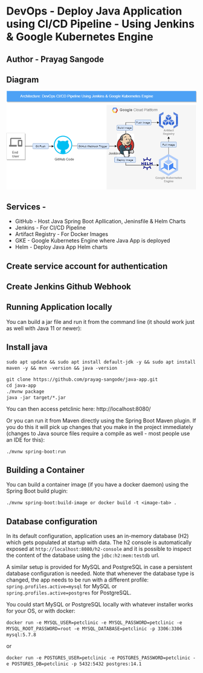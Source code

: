 # DevOps - Deploy Java Application using CI/CD Pipeline - Using Jenkins & Google Kubernetes Engine
## Author - Prayag Sangode

## Diagram

<img src="https://github.com/prayag-sangode/java-app/blob/main/jenkins-helm-java-app.png" alt="Alt text" title="DevOps - Deploy Java Application using CI/CD Pipeline">

## Services -

- GitHub - Host Java Spring Boot Apllication, Jeninsfile & Helm Charts
- Jenkins - For CI/CD Pipeline
- Artifact Registry - For Docker Images
- GKE - Google Kubernetes Engine where Java App is deployed
- Helm - Deploy Java App Helm charts

## Create service account for authentication

## Create Jenkins Github Webhook


## Running Application locally
You can build a jar file and run it from the command line (it should work just as well with Java 11 or newer):

## Install java 
```
sudo apt update && sudo apt install default-jdk -y && sudo apt install maven -y && mvn -version && java -version
```

```
git clone https://github.com/prayag-sangode/java-app.git
cd java-app
./mvnw package
java -jar target/*.jar
```

You can then access petclinic here: http://localhost:8080/

Or you can run it from Maven directly using the Spring Boot Maven plugin. If you do this it will pick up changes that you make in the project immediately (changes to Java source files require a compile as well - most people use an IDE for this):

```
./mvnw spring-boot:run
```

## Building a Container

You can build a container image (if you have a docker daemon) using the Spring Boot build plugin:

```
./mvnw spring-boot:build-image or docker build -t <image-tab> .
```

## Database configuration

In its default configuration, application uses an in-memory database (H2) which
gets populated at startup with data. The h2 console is automatically exposed at `http://localhost:8080/h2-console`
and it is possible to inspect the content of the database using the `jdbc:h2:mem:testdb` url.
 
A similar setup is provided for MySQL and PostgreSQL in case a persistent database configuration is needed. Note that whenever the database type is changed, the app needs to be run with a different profile: `spring.profiles.active=mysql` for MySQL or `spring.profiles.active=postgres` for PostgreSQL.

You could start MySQL or PostgreSQL locally with whatever installer works for your OS, or with docker:

```
docker run -e MYSQL_USER=petclinic -e MYSQL_PASSWORD=petclinic -e MYSQL_ROOT_PASSWORD=root -e MYSQL_DATABASE=petclinic -p 3306:3306 mysql:5.7.8
```

or

```
docker run -e POSTGRES_USER=petclinic -e POSTGRES_PASSWORD=petclinic -e POSTGRES_DB=petclinic -p 5432:5432 postgres:14.1
```


